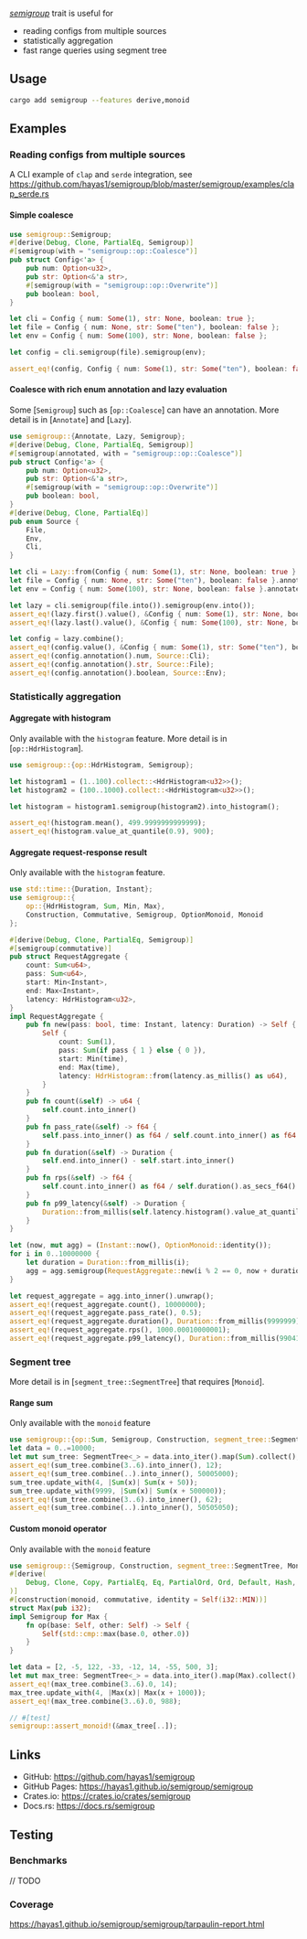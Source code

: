 <!-- cargo-rdme start -->

[*semigroup*](https://docs.rs/semigroup/latest/semigroup/semigroup/trait.Semigroup.html) trait is useful for
- reading configs from multiple sources
- statistically aggregation
- fast range queries using segment tree

## Usage
```sh
cargo add semigroup --features derive,monoid
```

## Examples

### Reading configs from multiple sources
A CLI example of `clap` and `serde` integration, see <https://github.com/hayas1/semigroup/blob/master/semigroup/examples/clap_serde.rs>

#### Simple coalesce
```rust
use semigroup::Semigroup;
#[derive(Debug, Clone, PartialEq, Semigroup)]
#[semigroup(with = "semigroup::op::Coalesce")]
pub struct Config<'a> {
    pub num: Option<u32>,
    pub str: Option<&'a str>,
    #[semigroup(with = "semigroup::op::Overwrite")]
    pub boolean: bool,
}

let cli = Config { num: Some(1), str: None, boolean: true };
let file = Config { num: None, str: Some("ten"), boolean: false };
let env = Config { num: Some(100), str: None, boolean: false };

let config = cli.semigroup(file).semigroup(env);

assert_eq!(config, Config { num: Some(1), str: Some("ten"), boolean: false });
```

#### Coalesce with rich enum annotation and lazy evaluation
Some [`Semigroup`] such as [`op::Coalesce`] can have an annotation.
More detail is in [`Annotate`] and [`Lazy`].
```rust
use semigroup::{Annotate, Lazy, Semigroup};
#[derive(Debug, Clone, PartialEq, Semigroup)]
#[semigroup(annotated, with = "semigroup::op::Coalesce")]
pub struct Config<'a> {
    pub num: Option<u32>,
    pub str: Option<&'a str>,
    #[semigroup(with = "semigroup::op::Overwrite")]
    pub boolean: bool,
}
#[derive(Debug, Clone, PartialEq)]
pub enum Source {
    File,
    Env,
    Cli,
}

let cli = Lazy::from(Config { num: Some(1), str: None, boolean: true }.annotated(Source::Cli));
let file = Config { num: None, str: Some("ten"), boolean: false }.annotated(Source::File);
let env = Config { num: Some(100), str: None, boolean: false }.annotated(Source::Env);

let lazy = cli.semigroup(file.into()).semigroup(env.into());
assert_eq!(lazy.first().value(), &Config { num: Some(1), str: None, boolean: true });
assert_eq!(lazy.last().value(), &Config { num: Some(100), str: None, boolean: false });

let config = lazy.combine();
assert_eq!(config.value(), &Config { num: Some(1), str: Some("ten"), boolean: false });
assert_eq!(config.annotation().num, Source::Cli);
assert_eq!(config.annotation().str, Source::File);
assert_eq!(config.annotation().boolean, Source::Env);
```

### Statistically aggregation
#### Aggregate with histogram
Only available with the `histogram` feature. More detail is in [`op::HdrHistogram`].
```rust
use semigroup::{op::HdrHistogram, Semigroup};

let histogram1 = (1..100).collect::<HdrHistogram<u32>>();
let histogram2 = (100..1000).collect::<HdrHistogram<u32>>();

let histogram = histogram1.semigroup(histogram2).into_histogram();

assert_eq!(histogram.mean(), 499.9999999999999);
assert_eq!(histogram.value_at_quantile(0.9), 900);
```

#### Aggregate request-response result
Only available with the `histogram` feature.
```rust
use std::time::{Duration, Instant};
use semigroup::{
    op::{HdrHistogram, Sum, Min, Max},
    Construction, Commutative, Semigroup, OptionMonoid, Monoid
};

#[derive(Debug, Clone, PartialEq, Semigroup)]
#[semigroup(commutative)]
pub struct RequestAggregate {
    count: Sum<u64>,
    pass: Sum<u64>,
    start: Min<Instant>,
    end: Max<Instant>,
    latency: HdrHistogram<u32>,
}
impl RequestAggregate {
    pub fn new(pass: bool, time: Instant, latency: Duration) -> Self {
        Self {
            count: Sum(1),
            pass: Sum(if pass { 1 } else { 0 }),
            start: Min(time),
            end: Max(time),
            latency: HdrHistogram::from(latency.as_millis() as u64),
        }
    }
    pub fn count(&self) -> u64 {
        self.count.into_inner()
    }
    pub fn pass_rate(&self) -> f64 {
        self.pass.into_inner() as f64 / self.count.into_inner() as f64
    }
    pub fn duration(&self) -> Duration {
        self.end.into_inner() - self.start.into_inner()
    }
    pub fn rps(&self) -> f64 {
        self.count.into_inner() as f64 / self.duration().as_secs_f64()
    }
    pub fn p99_latency(&self) -> Duration {
        Duration::from_millis(self.latency.histogram().value_at_quantile(0.99) as u64)
    }
}

let (now, mut agg) = (Instant::now(), OptionMonoid::identity());
for i in 0..10000000 {
    let duration = Duration::from_millis(i);
    agg = agg.semigroup(RequestAggregate::new(i % 2 == 0, now + duration, duration).into());
}

let request_aggregate = agg.into_inner().unwrap();
assert_eq!(request_aggregate.count(), 10000000);
assert_eq!(request_aggregate.pass_rate(), 0.5);
assert_eq!(request_aggregate.duration(), Duration::from_millis(9999999));
assert_eq!(request_aggregate.rps(), 1000.00010000001);
assert_eq!(request_aggregate.p99_latency(), Duration::from_millis(9904127));
```

### Segment tree
More detail is in [`segment_tree::SegmentTree`] that requires [`Monoid`].
#### Range sum
Only available with the `monoid` feature
```rust
use semigroup::{op::Sum, Semigroup, Construction, segment_tree::SegmentTree};
let data = 0..=10000;
let mut sum_tree: SegmentTree<_> = data.into_iter().map(Sum).collect();
assert_eq!(sum_tree.combine(3..6).into_inner(), 12);
assert_eq!(sum_tree.combine(..).into_inner(), 50005000);
sum_tree.update_with(4, |Sum(x)| Sum(x + 50));
sum_tree.update_with(9999, |Sum(x)| Sum(x + 500000));
assert_eq!(sum_tree.combine(3..6).into_inner(), 62);
assert_eq!(sum_tree.combine(..).into_inner(), 50505050);
```
#### Custom monoid operator
Only available with the `monoid` feature
```rust
use semigroup::{Semigroup, Construction, segment_tree::SegmentTree, Monoid};
#[derive(
    Debug, Clone, Copy, PartialEq, Eq, PartialOrd, Ord, Default, Hash, Construction,
)]
#[construction(monoid, commutative, identity = Self(i32::MIN))]
struct Max(pub i32);
impl Semigroup for Max {
    fn op(base: Self, other: Self) -> Self {
        Self(std::cmp::max(base.0, other.0))
    }
}

let data = [2, -5, 122, -33, -12, 14, -55, 500, 3];
let mut max_tree: SegmentTree<_> = data.into_iter().map(Max).collect();
assert_eq!(max_tree.combine(3..6).0, 14);
max_tree.update_with(4, |Max(x)| Max(x + 1000));
assert_eq!(max_tree.combine(3..6).0, 988);

// #[test]
semigroup::assert_monoid!(&max_tree[..]);
```

## Links
- GitHub: <https://github.com/hayas1/semigroup>
- GitHub Pages: <https://hayas1.github.io/semigroup/semigroup>
- Crates.io: <https://crates.io/crates/semigroup>
- Docs.rs: <https://docs.rs/semigroup>

## Testing
### Benchmarks
// TODO

### Coverage
<https://hayas1.github.io/semigroup/semigroup/tarpaulin-report.html>

<!-- cargo-rdme end -->
